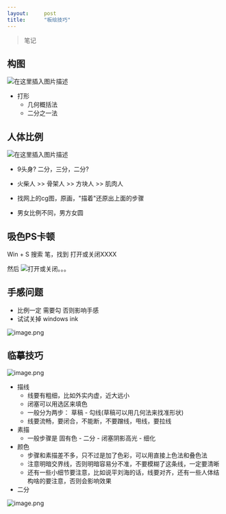 ```yaml
---
layout:     post
title:      "板绘技巧"
---
```


> 笔记

## 构图
![在这里插入图片描述](https://img-blog.csdnimg.cn/2020013011455517.jpg)
- 打形
	- 几何概括法
	- 二分之一法

## 人体比例
![在这里插入图片描述](https://img-blog.csdnimg.cn/20200121152257621.jpg)
- 9头身? 二分，三分，二分?

- 火柴人 >> 骨架人  >> 方块人 >> 肌肉人 

- 找网上的cg图，原画，"描着"还原出上面的步骤

- 男女比例不同，男方女圆

## 吸色PS卡顿

Win + S 搜索 笔，找到 打开或关闭XXXX

然后 ![打开或关闭。。。](https://i.loli.net/2020/02/04/wBSIaPevHklMN7y.png)


## 手感问题
- 比例一定 需要勾 否则影响手感
- 试试关掉 windows ink

![image.png](https://i.loli.net/2020/02/22/wBPlitxN9Fp2LHX.png)

## 临摹技巧

![image.png](https://i.loli.net/2020/03/01/WEXbh34wpyORSCe.png)

- 描线
	- 线要有粗细，比如外实内虚，近大远小
	- 闭塞可以用选区来填色
	- 一般分为两步： 草稿 - 勾线(草稿可以用几何法来找准形状)
	- 线要流畅，要闭合，不能断，不要蹭线，甩线，要拉线
- 素描
	- 一般步骤是 固有色 - 二分 - 闭塞阴影高光 - 细化
- 颜色 
	- 步骤和素描差不多，只不过是加了色彩，可以用直接上色法和叠色法
	- 注意明暗交界线，否则明暗容易分不准，不要模糊了这条线，一定要清晰
	- 还有一些小细节要注意，比如说平刘海的话，线要对齐，还有一些人体结构啥的要注意，否则会影响效果
- 二分

![image.png](https://i.loli.net/2020/08/25/2MjcKHdbmPA8pne.png)

